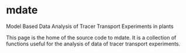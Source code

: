 # mdate
Model Based Data Analysis of Tracer Transport Experiments in plants

This page is the home of the source code to mdate. It is a collection of functions useful for the analysis of data of tracer transport experiments.

